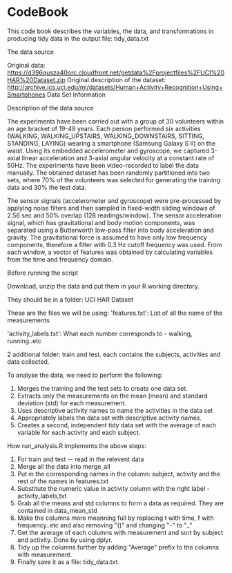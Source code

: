 # CodeBook

This code book describes the variables, the data, and transformations in producing tidy data in the output file: tidy_data.txt

The data source

Original data: https://d396qusza40orc.cloudfront.net/getdata%2Fprojectfiles%2FUCI%20HAR%20Dataset.zip
Original description of the dataset: http://archive.ics.uci.edu/ml/datasets/Human+Activity+Recognition+Using+Smartphones
Data Set Information

Description of the data source

The experiments have been carried out with a group of 30 volunteers within an age bracket of 19-48 years. Each person performed six activities (WALKING, WALKING_UPSTAIRS, WALKING_DOWNSTAIRS, SITTING, STANDING, LAYING) wearing a smartphone (Samsung Galaxy S II) on the waist. Using its embedded accelerometer and gyroscope, we captured 3-axial linear acceleration and 3-axial angular velocity at a constant rate of 50Hz. The experiments have been video-recorded to label the data manually. The obtained dataset has been randomly partitioned into two sets, where 70% of the volunteers was selected for generating the training data and 30% the test data.

The sensor signals (accelerometer and gyroscope) were pre-processed by applying noise filters and then sampled in fixed-width sliding windows of 2.56 sec and 50% overlap (128 readings/window). The sensor acceleration signal, which has gravitational and body motion components, was separated using a Butterworth low-pass filter into body acceleration and gravity. The gravitational force is assumed to have only low frequency components, therefore a filter with 0.3 Hz cutoff frequency was used. From each window, a vector of features was obtained by calculating variables from the time and frequency domain.

Before running the script

Download, unzip the data and put them in your R working directory.

They should be in a folder: UCI HAR Dataset

These are the files we will be using:
'features.txt': List of all the name of the measurements

'activity_labels.txt': What each number corresponds to - walking, running..etc

2 additional folder: train and test.  each contains the subjects, activities and data collected.

To analyse the data, we need to perform the following:

1. Merges the training and the test sets to create one data set.
2. Extracts only the measurements on the mean (mean) and standard deviation (std) for each measurement.
3. Uses descriptive activity names to name the activities in the data set
4. Appropriately labels the data set with descriptive activity names.
5. Creates a second, independent tidy data set with the average of each variable for each activity and each subject.

How run_analysis.R implements the above steps:

1. For train and test -- read in the relevent data
2. Merge all the data into merge_all
3. Put in the corresponding names in the column: subject, activity and the rest of the names in features.txt
4. Substitute the numeric value in activity column with the right label - activity_labels,txt
5. Grab all the means and std columns to form a data as required.  They are contained in data_mean_std
6. Make the columns more meanning full by replacing t with time, f with frequency..etc and also removing "()" and changing "-" to "_"
7. Get the average of each columns with measurement and sort by subject and activity.  Done by using dplyr.
8. Tidy up the columns further by adding "Average" prefix to the columns with measurement.
9. Finally save it as a file: tidy_data.txt
